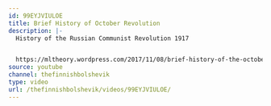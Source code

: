 ```yaml
---
id: 99EYJVIULOE
title: Brief History of October Revolution
description: |-
  History of the Russian Communist Revolution 1917


  https://mltheory.wordpress.com/2017/11/08/brief-history-of-the-october-revolution/
source: youtube
channel: thefinnishbolshevik
type: video
url: /thefinnishbolshevik/videos/99EYJVIULOE/
---
```

